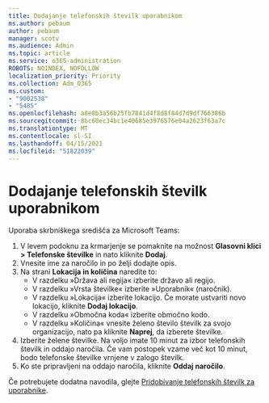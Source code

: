 ```yaml
---
title: Dodajanje telefonskih številk uporabnikom
ms.author: pebaum
author: pebaum
manager: scotv
ms.audience: Admin
ms.topic: article
ms.service: o365-administration
ROBOTS: NOINDEX, NOFOLLOW
localization_priority: Priority
ms.collection: Adm_O365
ms.custom:
- "9002538"
- "5485"
ms.openlocfilehash: a8e8b3a56b25fb7841d4f8d8f84d7d9df766386b
ms.sourcegitcommit: 8bc60ec34bc1e40685e3976576e04a2623f63a7c
ms.translationtype: MT
ms.contentlocale: sl-SI
ms.lasthandoff: 04/15/2021
ms.locfileid: "51822039"
---
```

# <a name="adding-phone-numbers-to-users"></a>Dodajanje telefonskih številk uporabnikom

Uporaba skrbniškega središča za Microsoft Teams:

1. V levem podoknu za krmarjenje se pomaknite na možnost **Glasovni klici > Telefonske številke** in nato kliknite **Dodaj**.
2. Vnesite ime za naročilo in po želji dodajte opis.
3. Na strani **Lokacija in količina** naredite to:
    - V razdelku »Država ali regija« izberite državo ali regijo.
    - V razdelku »Vrsta številke« izberite »Uporabnik« (naročnik).
    - V razdelku »Lokacija« izberite lokacijo. Če morate ustvariti novo lokacijo, kliknite **Dodaj lokacijo**.
    - V razdelku »Območna koda« izberite območno kodo.
    - V razdelku »Količina« vnesite želeno število številk za svojo organizacijo, nato pa kliknite **Naprej**, da izberete številke.
4. Izberite želene številke. Na voljo imate 10 minut za izbor telefonskih številk in oddajo naročila. Če vam postopek vzame več kot 10 minut, bodo telefonske številke vrnjene v zalogo številk.
5. Ko ste pripravljeni na oddajo naročila, kliknite **Oddaj naročilo**.

Če potrebujete dodatna navodila, glejte [Pridobivanje telefonskih številk za uporabnike](https://docs.microsoft.com/microsoftteams/getting-phone-numbers-for-your-users).
